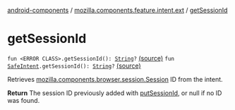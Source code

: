 [android-components](../index.md) / [mozilla.components.feature.intent.ext](index.md) / [getSessionId](./get-session-id.md)

# getSessionId

`fun <ERROR CLASS>.getSessionId(): `[`String`](https://kotlinlang.org/api/latest/jvm/stdlib/kotlin/-string/index.html)`?` [(source)](https://github.com/mozilla-mobile/android-components/blob/master/components/feature/intent/src/main/java/mozilla/components/feature/intent/ext/IntentExtensions.kt#L18)
`fun `[`SafeIntent`](../mozilla.components.support.utils/-safe-intent/index.md)`.getSessionId(): `[`String`](https://kotlinlang.org/api/latest/jvm/stdlib/kotlin/-string/index.html)`?` [(source)](https://github.com/mozilla-mobile/android-components/blob/master/components/feature/intent/src/main/java/mozilla/components/feature/intent/ext/IntentExtensions.kt#L26)

Retrieves [mozilla.components.browser.session.Session](../mozilla.components.browser.session/-session/index.md) ID from the intent.

**Return**
The session ID previously added with [putSessionId](put-session-id.md),
or null if no ID was found.

